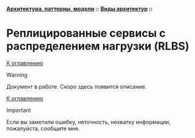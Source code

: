 **[Архитектура, паттерны, модели](../../README.md#patterns) ::** 
**[Виды архитектур](../../README.md#patterns-architectures) ::**
# Реплицированные сервисы с распределением нагрузки (RLBS)

<!--

-->

[К оглавлению](../../README.md#patterns-architectures)

> [!WARNING]
> Документ в работе. Скоро здесь появится описание.

[К оглавлению](../../README.md#patterns-architectures)

> [!IMPORTANT]
> Если вы заметили ошибку, неточность, нехватку информации, пожалуйста, сообщите мне.
